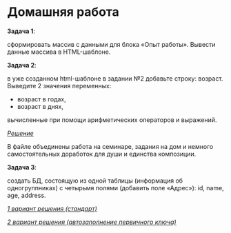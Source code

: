 # Домашняя работа

**Задача 1**:

сформировать массив с данными для блока «Опыт работы».
Вывести данные массива в HTML-шаблоне.

**Задача 2**:

в уже созданном html-шаблоне в задании №2 добавьте строку: возраст. Выведите 2 значения переменных:
* возраст в годах,
* возраст в днях,

вычисленные при помощи арифметических операторов и выражений.

[*Решение*](https://github.com/IrinaKazantseva/WEB/blob/main/PHP_MySQL/homework_php.html)

В файле объединены работа на семинаре, задания на дом и немного самостоятельных доработок для души и единства композиции. 

**Задача 3**:

 создать БД, состоящую из одной таблицы (информация об одногруппниках) с четырьмя полями (добавить поле «Адрес»): id, name, age, address.

[*1 вариант решения (стандарт)*](https://github.com/IrinaKazantseva/WEB/blob/main/PHP_MySQL/homework_mysql_var1.png)

[*2 вариант решения (автозаполнение первичного ключа)*](https://github.com/IrinaKazantseva/WEB/blob/main/PHP_MySQL/homework_mysql_var2.png)





